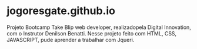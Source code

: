 # jogoresgate.github.io
Projeto  Bootcamp Take Blip web developer, realizadopela Digital Innovation, com o Instrutor Denilson Benatti.
Nesse projeto feito com HTML, CSS, JAVASCRIPT, pude aprender a trabalhar com Jqueri.

